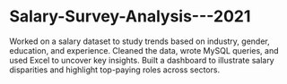# Salary-Survey-Analysis---2021
Worked on a salary dataset to study trends based on industry, gender, education, and experience. Cleaned the data, wrote MySQL queries, and used Excel to uncover key insights. Built a dashboard to illustrate salary disparities and highlight top-paying roles across sectors.

